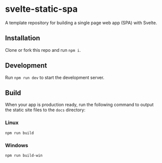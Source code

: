 # svelte-static-spa
A template repository for building a single page web app (SPA) with Svelte.

## Installation

Clone or fork this repo and run `npm i`.

## Development

Run `npm run dev` to start the development server.

## Build

When your app is production ready, run the following command to output the static site files to the `docs` directory:

### Linux

`npm run build`

### Windows

`npm run build-win`
